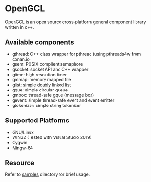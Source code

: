 # OpenGCL
OpenGCL is an open source cross-platform general component library written in c++.


## Available components
- gthread: C++ class wrapper for pthread (using pthreads4w from conan.io)
- gsem: POSIX complient semaphore
- gsocket: socket API and C++ wrapper
- gtime: high resolution timer
- gmmap: memory mapped file
- glist: simple doubly linked list
- gque: simple circular queue
- gmbox: thread-safe gque (message box)
- gevent: simple thread-safe event and event emitter
- gtokenizer: simple string tokenizer


## Supported Platforms
 - GNU/Linux
 - WIN32 (Tested with Visual Studio 2019)
 - Cygwin
 - Mingw-64


## Resource
Refer to [samples](samples/) directory for brief usage.
